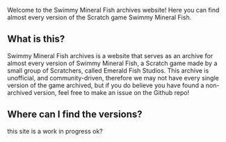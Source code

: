 Welcome to the Swimmy Mineral Fish archives website! Here you can find almost every version of the Scratch game Swimmy Mineral Fish.
## What is this?
Swimmy Mineral Fish archives is a website that serves as an archive for almost every version of Swimmy Mineral Fish, a Scratch game made by a small group of Scratchers, called Emerald Fish Studios. This archive is unofficial, and community-driven, therefore we may not have every single version of the game archived, but if you do believe you have found a non-archived version, feel free to make an issue on the Github repo!
## Where can I find the versions?
this site is a work in progress ok?
